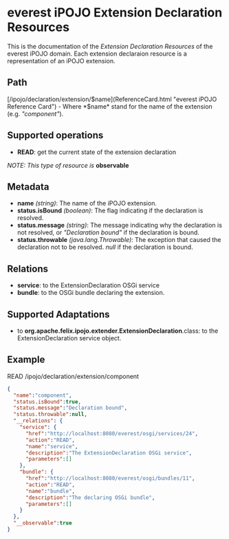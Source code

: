 everest iPOJO Extension Declaration Resources
=============================================

This is the documentation of the *Extension Declaration Resources* of the everest iPOJO domain. Each extension declaraion resource is a representation of an iPOJO extension.

## Path
[/ipojo/declaration/extension/$name](ReferenceCard.html "everest iPOJO Reference Card") - Where *$name* stand for the name of the extension (e.g. *"component"*).

## Supported operations
- **READ**: get the current state of the extension declaration

*NOTE: This type of resource is* **observable**

## Metadata

* **name** *(string)*: The name of the iPOJO extension.
* **status.isBound** *(boolean)*: The flag indicating if the declaration is resolved.
* **status.message** *(string)*: The message indicating why the declaration is not resolved, or *"Declaration bound"* if the declaration is bound.
* **status.throwable** *(java.lang.Throwable)*: The exception that caused the declaration not to be resolved. *null* if the declaration is bound.

## Relations
- **service**: to the ExtensionDeclaration OSGi service
- **bundle**: to the OSGi bundle declaring the extension.

## Supported Adaptations
- to **org.apache.felix.ipojo.extender.ExtensionDeclaration**.class: to the ExtensionDeclaration service object.

## Example

READ /ipojo/declaration/extension/component

```json
{
  "name":"component",
  "status.isBound":true,
  "status.message":"Declaration bound",
  "status.throwable":null,
  "__relations": {
    "service": {
      "href":"http://localhost:8080/everest/osgi/services/24",
      "action":"READ",
      "name":"service",
      "description":"The ExtensionDeclaration OSGi service",
      "parameters":[]
    },
    "bundle": {
      "href":"http://localhost:8080/everest/osgi/bundles/11",
      "action":"READ",
      "name":"bundle",
      "description":"The declaring OSGi bundle",
      "parameters":[]
    }
  },
  "__observable":true
}
```
